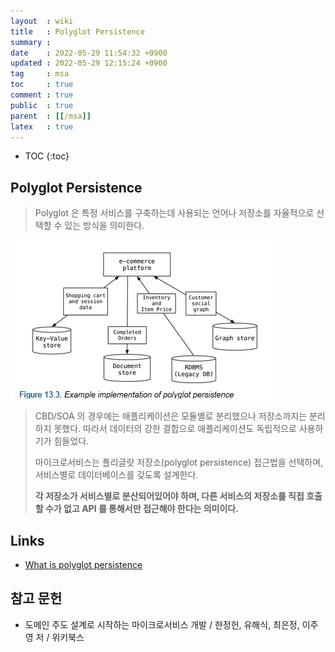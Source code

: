 ```yaml
---
layout  : wiki
title   : Polyglot Persistence
summary :
date    : 2022-05-29 11:54:32 +0900
updated : 2022-05-29 12:15:24 +0900
tag     : msa
toc     : true
comment : true
public  : true
parent  : [[/msa]]
latex   : true
---
```

* TOC
{:toc}

## Polyglot Persistence

> Polyglot 은 특정 서비스를 구축하는데 사용되는 언어나 저장소를 자율적으로 선택할 수 있는 방식을 의미한다.

![]( /resource/wiki/msa-polyglot/polyglot-persistence.png)

> CBD/SOA 의 경우에는 애플리케이션은 모듈별로 분리했으나 저장소까지는 분리하지 못했다. 따라서 데이터의 강한 결합으로 애플리케이션도 독립적으로 사용하기가 힘들었다.
> 
> 마이크로서비스는 폴리글랏 저장소(polyglot persistence) 접근법을 선택하며, 서비스별로 데이터베이스를 갖도록 설계한다. 
> 
> __각 저장소가 서비스별로 분산되어있어야 하며, 다른 서비스의 저장소를 직접 호출할 수가 없고 API 를 통해서만 접근해야 한다는 의미이다.__

## Links

- [What is polyglot persistence](https://www.jamesserra.com/archive/2015/07/what-is-polyglot-persistence/)

## 참고 문헌

- 도메인 주도 설계로 시작하는 마이크로서비스 개발 / 한정헌, 유해식, 최은정, 이주영 저 / 위키북스